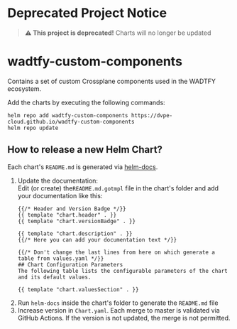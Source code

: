 # Deprecated Project Notice

> **⚠️ This project is deprecated!** Charts will no longer be updated

# wadtfy-custom-components
Contains a set of custom Crossplane components used in the WADTFY ecosystem.

Add the charts by executing the following commands:

```
helm repo add wadtfy-custom-components https://dvpe-cloud.github.io/wadtfy-custom-components
helm repo update
```

## How to release a new Helm Chart?

Each chart's `README.md` is generated via [helm-docs](https://github.com/norwoodj/helm-docs).

1. Update the documentation:  
   Edit (or create) the`README.md.gotmpl` file in the chart's folder and add your documentation like this:
   ```gotemplate
   {{/* Header and Version Badge */}}
   {{ template "chart.header" . }} 
   {{ template "chart.versionBadge" . }}

   {{ template "chart.description" . }}
   {{/* Here you can add your documentation text */}}

   {{/* Don't change the last lines from here on which generate a table from values.yaml */}}
   ## Chart Configuration Parameters
   The following table lists the configurable parameters of the chart and its default values.
   
   {{ template "chart.valuesSection" . }}
   ```
1. Run `helm-docs` inside the chart's folder to generate the `README.md` file
1. Increase version in `Chart.yaml`. Each merge to master is validated via GitHub Actions. If the version is not updated, the merge is not permitted.
   
